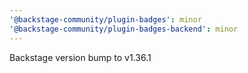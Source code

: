 ```yaml
---
'@backstage-community/plugin-badges': minor
'@backstage-community/plugin-badges-backend': minor
---
```


Backstage version bump to v1.36.1
